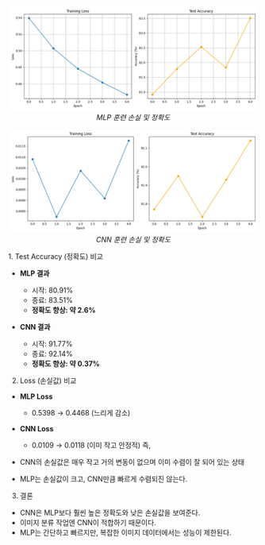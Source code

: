 <p align="center">
  <img src="./mlp_train_result.png" width="600"><br>
  <em>MLP 훈련 손실 및 정확도</em>
</p>

<p align="center">
  <img src="./CNN_train_result.png" width="600"><br>
  <em>CNN 훈련 손실 및 정확도</em>
</p>
1. Test Accuracy (정확도) 비교

- **MLP 결과**
    * 시작: 80.91%
    * 종료: 83.51%
    * **정확도 향상: 약 2.6%**

- **CNN 결과**
    * 시작: 91.77%
    * 종료: 92.14%
    * **정확도 향상: 약 0.37%**

2. Loss (손실값) 비교

- **MLP Loss**
    * 0.5398 → 0.4468 (느리게 감소)

- **CNN Loss**
    * 0.0109 → 0.0118 (이미 작고 안정적)
즉, 
- CNN의 손실값은 매우 작고 거의 변동이 없으며 이미 수렴이 잘 되어 있는 상태
- MLP는 손실값이 크고, CNN만큼 빠르게 수렴되진 않는다.

3. 결론

- CNN은 MLP보다 훨씬 높은 정확도와 낮은 손실값을 보여준다.
- 이미지 분류 작업엔 CNN이 적합하기 때문이다.
- MLP는 간단하고 빠르지만, 복잡한 이미지 데이터에서는 성능이 제한된다.